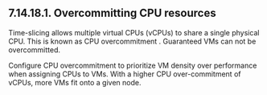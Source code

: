 ## 7.14.18.1. Overcommitting CPU resources

Time-slicing allows multiple virtual CPUs (vCPUs) to share a single physical CPU. This is known as CPU overcommitment . Guaranteed VMs can not be overcommitted.

Configure CPU overcommitment to prioritize VM density over performance when assigning CPUs to VMs. With a higher CPU over-commitment of vCPUs, more VMs fit onto a given node.

